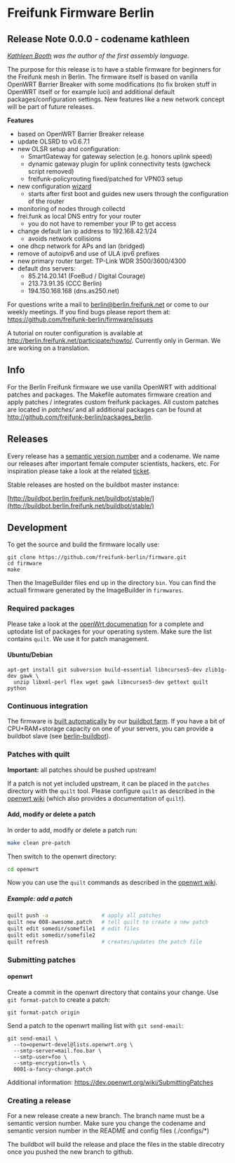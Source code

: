 # Freifunk Firmware Berlin

## Release Note 0.0.0 - codename kathleen

*[Kathleen Booth](https://en.wikipedia.org/wiki/Kathleen_Booth) was the author of the first assembly language*.

The purpose for this release is to have a stable firmware for beginners for the Freifunk mesh in Berlin.
The firmware itself is based on vanilla OpenWRT Barrier Breaker with some modifications (to fix
broken stuff in OpenWRT itself or for example luci) and additional default packages/configuration settings.
New features like a new network concept will be part of future releases.

**Features**
* based on OpenWRT Barrier Breaker release
* update OLSRD to v0.6.7.1
* new OLSR setup and configuration:
  * SmartGateway for gateway selection (e.g. honors uplink speed)
  * dynamic gateway plugin for uplink connectivity tests (gwcheck script removed)
  * freifunk-policyrouting fixed/patched for VPN03 setup
* new configuration [wizard](https://github.com/freifunk-berlin/packages-berlin/tree/master/utils/luci-app-ffwizard-berlin)
  * starts after first boot and guides new users through the configuration of the router
* monitoring of nodes through collectd
* frei.funk as local DNS entry for your router
  * you do not have to remember your IP to get access
* change default lan ip address to 192.168.42.1/24
  * avoids network collisions
* one dhcp network for APs and lan (bridged)
* remove of autoipv6 and use of ULA ipv6 prefixes
* new primary router target: TP-Link WDR 3500/3600/4300
* default dns servers:
  * 85.214.20.141 (FoeBud / Digital Courage)
  * 213.73.91.35 (CCC Berlin)
  * 194.150.168.168 (dns.as250.net)

For questions write a mail to <berlin@berlin.freifunk.net> or come to our weekly meetings.
If you find bugs please report them at: https://github.com/freifunk-berlin/firmware/issues

A tutorial on router configuration is available at
http://berlin.freifunk.net/participate/howto/. Currently only in German. We are
working on a translation.

## Info

For the Berlin Freifunk firmware we use vanilla OpenWRT with additional patches
and packages. The Makefile automates firmware
creation and apply patches / integrates custom freifunk packages. All custom
patches are located in *patches/* and all additional packages can be found at
http://github.com/freifunk-berlin/packages_berlin.

## Releases

Every release has a [semantic version number](http://semver.org) and a codename.
We name our releases after important female computer scientists, hackers, etc.
For inspiration please take a look at the related
[ticket](https://github.com/freifunk-berlin/firmware/issues/24).

Stable releases are hosted on the buildbot master instance:

[http://buildbot.berlin.freifunk.net/buildbot/stable/](http://buildbot.berlin.freifunk.net/buildbot/stable/)

## Development

To get the source and build the firmware locally use:


```
git clone https://github.com/freifunk-berlin/firmware.git
cd firmware
make
```

Then the ImageBuilder files end up in the directory `bin`. You can find the
actuall firmware generated by the ImageBuilder in `firmwares`.

### Required packages

Please take a look at the [openWrt documenation](http://wiki.openwrt.org/doc/howto/buildroot.exigence#examples.of.package.installations)
for a complete and uptodate list of packages for your operating system. Make
sure the list contains `quilt`. We use it for patch management.

#### Ubuntu/Debian

```
apt-get install git subversion build-essential libncurses5-dev zlib1g-dev gawk \
  unzip libxml-perl flex wget gawk libncurses5-dev gettext quilt python
```

### Continuous integration

The firmware is [built
automatically](http://buildbot.berlin.freifunk.net/one_line_per_build) by our [buildbot farm](http://buildbot.berlin.freifunk.net/buildslaves). If you have a bit of CPU+RAM+storage capacity on one of your servers, you can provide a buildbot slave (see [berlin-buildbot](https://github.com/freifunk/berlin-buildbot)).

### Patches with quilt

**Important:** all patches should be pushed upstream!

If a patch is not yet included upstream, it can be placed in the `patches` directory with the `quilt` tool. Please configure `quilt` as described in the [openwrt wiki](http://wiki.openwrt.org/doc/devel/patches) (which also provides a documentation of `quilt`).

#### Add, modify or delete a patch

In order to add, modify or delete a patch run:

```bash
make clean pre-patch
```
Then switch to the openwrt directory:

```bash
cd openwrt
```
Now you can use the `quilt` commands as described in the [openwrt wiki](http://wiki.openwrt.org/doc/devel/patches).

##### Example: add a patch

```bash
quilt push -a                 # apply all patches
quilt new 008-awesome.patch   # tell quilt to create a new patch
quilt edit somedir/somefile1  # edit files
quilt edit somedir/somefile2
quilt refresh                 # creates/updates the patch file
```

### Submitting patches

#### openwrt

Create a commit in the openwrt directory that contains your change. Use `git
format-patch` to create a patch:

```
git format-patch origin
```

Send a patch to the openwrt mailing list with `git send-email`:

```
git send-email \
  --to=openwrt-devel@lists.openwrt.org \
  --smtp-server=mail.foo.bar \
  --smtp-user=foo \
  --smtp-encryption=tls \
  0001-a-fancy-change.patch
```

Additional information: https://dev.openwrt.org/wiki/SubmittingPatches

### Creating a release

For a new release create a new branch. The branch name must be a semantic version
number. Make sure you change the codename and semantic version number in the
README and config files (./configs/*)

The buildbot will build the release and place the files in the stable direcotry
once you pushed the new branch to github.
